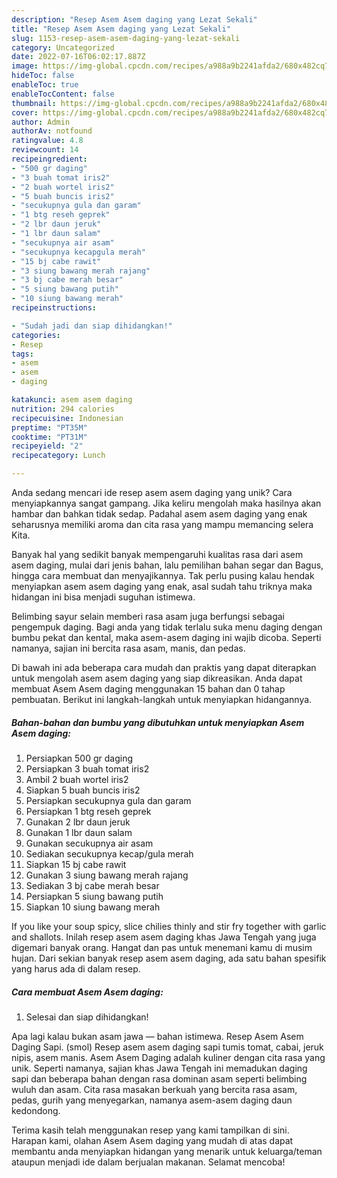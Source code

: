```yaml
---
description: "Resep Asem Asem daging yang Lezat Sekali"
title: "Resep Asem Asem daging yang Lezat Sekali"
slug: 1153-resep-asem-asem-daging-yang-lezat-sekali
category: Uncategorized
date: 2022-07-16T06:02:17.887Z
image: https://img-global.cpcdn.com/recipes/a988a9b2241afda2/680x482cq70/asem-asem-daging-foto-resep-utama.jpg
hideToc: false
enableToc: true
enableTocContent: false
thumbnail: https://img-global.cpcdn.com/recipes/a988a9b2241afda2/680x482cq70/asem-asem-daging-foto-resep-utama.jpg
cover: https://img-global.cpcdn.com/recipes/a988a9b2241afda2/680x482cq70/asem-asem-daging-foto-resep-utama.jpg
author: Admin
authorAv: notfound
ratingvalue: 4.8
reviewcount: 14
recipeingredient:
- "500 gr daging"
- "3 buah tomat iris2"
- "2 buah wortel iris2"
- "5 buah buncis iris2"
- "secukupnya gula dan garam"
- "1 btg reseh geprek"
- "2 lbr daun jeruk"
- "1 lbr daun salam"
- "secukupnya air asam"
- "secukupnya kecapgula merah"
- "15 bj cabe rawit"
- "3 siung bawang merah rajang"
- "3 bj cabe merah besar"
- "5 siung bawang putih"
- "10 siung bawang merah"
recipeinstructions:

- "Sudah jadi dan siap dihidangkan!"
categories:
- Resep
tags:
- asem
- asem
- daging

katakunci: asem asem daging 
nutrition: 294 calories
recipecuisine: Indonesian
preptime: "PT35M"
cooktime: "PT31M"
recipeyield: "2"
recipecategory: Lunch

---
```





Anda sedang mencari ide resep asem asem daging yang unik? Cara menyiapkannya sangat gampang. Jika keliru mengolah maka hasilnya akan hambar dan bahkan tidak sedap. Padahal asem asem daging yang enak seharusnya memiliki aroma dan cita rasa yang mampu memancing selera Kita.





Banyak hal yang sedikit banyak mempengaruhi kualitas rasa dari asem asem daging, mulai dari jenis bahan, lalu pemilihan bahan segar dan Bagus, hingga cara membuat dan menyajikannya. Tak perlu pusing kalau hendak menyiapkan asem asem daging yang enak,      asal sudah tahu triknya maka hidangan ini bisa menjadi suguhan istimewa.














Belimbing sayur selain memberi rasa asam juga berfungsi sebagai pengempuk daging. Bagi anda yang tidak terlalu suka menu daging dengan bumbu pekat dan kental, maka asem-asem daging ini wajib dicoba. Seperti namanya, sajian ini bercita rasa asam, manis, dan pedas.






Di bawah ini ada beberapa cara mudah dan praktis yang dapat diterapkan untuk mengolah asem asem daging yang siap dikreasikan. Anda dapat membuat Asem Asem daging menggunakan 15 bahan dan 0 tahap pembuatan. Berikut ini langkah-langkah untuk menyiapkan hidangannya.

<!--inarticleads1-->

##### Bahan-bahan dan bumbu yang dibutuhkan untuk menyiapkan Asem Asem daging:

1. Persiapkan 500 gr daging
1. Persiapkan 3 buah tomat iris2
1. Ambil 2 buah wortel iris2
1. Siapkan 5 buah buncis iris2
1. Persiapkan secukupnya gula dan garam
1. Persiapkan 1 btg reseh geprek
1. Gunakan 2 lbr daun jeruk
1. Gunakan 1 lbr daun salam
1. Gunakan secukupnya air asam
1. Sediakan secukupnya kecap/gula merah
1. Siapkan 15 bj cabe rawit
1. Gunakan 3 siung bawang merah rajang
1. Sediakan 3 bj cabe merah besar
1. Persiapkan 5 siung bawang putih
1. Siapkan 10 siung bawang merah


If you like your soup spicy, slice chilies thinly and stir fry together with garlic and shallots. Inilah resep asem asem daging khas Jawa Tengah yang juga digemari banyak orang. Hangat dan pas untuk menemani kamu di musim hujan. Dari sekian banyak resep asem asem daging, ada satu bahan spesifik yang harus ada di dalam resep. 

<!--inarticleads2-->

##### Cara membuat Asem Asem daging:


1. Selesai dan siap dihidangkan!

Apa lagi kalau bukan asam jawa — bahan istimewa. Resep Asem Asem Daging Sapi. (smol) Resep asem asem daging sapi tumis tomat, cabai, jeruk nipis, asem manis. Asem Asem Daging adalah kuliner dengan cita rasa yang unik. Seperti namanya, sajian khas Jawa Tengah ini memadukan daging sapi dan beberapa bahan dengan rasa dominan asam seperti belimbing wuluh dan asam. Cita rasa masakan berkuah yang bercita rasa asam, pedas, gurih yang menyegarkan, namanya asem-asem daging daun kedondong. 

Terima kasih telah menggunakan resep yang kami tampilkan di sini. Harapan kami, olahan Asem Asem daging yang mudah di atas dapat membantu anda menyiapkan hidangan yang menarik untuk keluarga/teman ataupun menjadi ide dalam berjualan makanan. Selamat mencoba!
